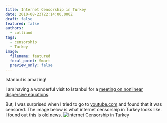 ```yaml
---
title: Internet Censorship in Turkey
date: 2010-08-23T22:14:00.000Z
draft: false
featured: false
authors:
  - colliand
tags:
  - censorship
  - Turkey
image:
  filename: featured
  focal_point: Smart
  preview_only: false
---
```

Istanbul is amazing!

I am having a wonderful visit to Istanbul for a [meeting on nonlinear dispersive equations](http://math.isikun.edu.tr/erbay/pdf/NDE2010-preliminary.pdf).

But, I was surprised when I tried to go to <a href="http://youtube.com">youtube.com</a> and found that it was censored. The image below is what internet censorship in Turkey looks like.  I found out this is <a href="http://en.wikipedia.org/wiki/Internet_censorship#Turkey">old news</a>.
![Internet Censorship in Turkey](http://blog.math.toronto.edu/colliand/files/2010/08/Screen-shot-2010-08-23-at-5.06.19-AM.png)